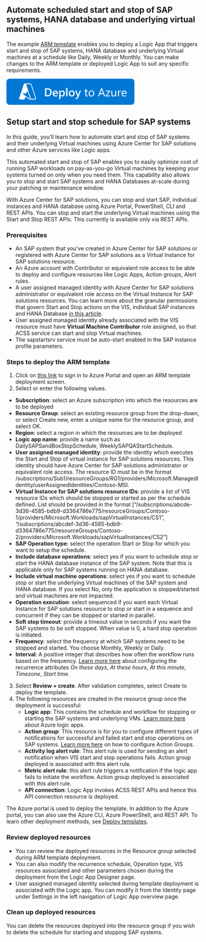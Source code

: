 ## Automate scheduled start and stop of SAP systems, HANA database and underlying virtual machines

The example [ARM template](https://github.com/Azure/Azure-Center-for-SAP-solutions/blob/main/ScheduledStartandStopforSAPSystems/azuredeploy.json) enables you to deploy a Logic App that triggers start and stop of SAP systems, HANA database and underlying Virtual machines at a schedule like Daily, Weekly or Monthly. You can make changes to the ARM template or deployed Logic App to suit any specific requirements. 

[![Deploy To Azure](https://raw.githubusercontent.com/Azure/azure-quickstart-templates/master/1-CONTRIBUTION-GUIDE/images/deploytoazure.svg?sanitize=true)](https://portal.azure.com/#create/Microsoft.Template/uri/https%3A%2F%2Fraw.githubusercontent.com%2FAzure%2FAzure-Center-for-SAP-solutions%2Fmain%2FScheduledStartandStopforSAPSystems%2Fazuredeploy.json/createUIDefinitionUri/https%3A%2F%2Fraw.githubusercontent.com%2FAzure%2FAzure-Center-for-SAP-solutions%2Fmain%2FScheduledStartandStopforSAPSystems%2FcreateUiDefinition.json)

## Setup start and stop schedule for SAP systems
In this guide, you’ll learn how to automate start and stop of SAP systems and their underlying Virtual machines using Azure Center for SAP solutions and other Azure services like Logic apps. 

This automated start and stop of SAP enables you to easily optimize cost of running SAP workloads on pay-as-you-go Virtual machines by keeping your systems turned on only when you need them. This capability also allows you to stop and start SAP systems and HANA Databases at-scale during your patching or maintenance window. 

With Azure Center for SAP solutions, you can stop and start SAP, individual instances and HANA database using Azure Portal, PowerShell, CLI and REST APIs. You can stop and start the underlying Virtual machines using the Start and Stop REST APIs. This currently is available only via REST APIs.

### Prerequisites
- An SAP system that you've created in Azure Center for SAP solutions or registered with Azure Center for SAP solutions as a Virtual Instance for SAP solutions resource.
- An Azure account with Contributor or equivalent role access to be able to deploy and configure resources like Logic Apps, Action groups, Alert rules. 
- A user assigned managed identity with Azure Center for SAP solutions administrator or equivalent role access on the Virtual Instance for SAP solutions resources. You can learn more about the granular permissions that govern Start and Stop actions on the VIS, individual SAP instances and HANA Database [in this article](https://learn.microsoft.com/en-us/azure/sap/center-sap-solutions/manage-with-azure-rbac#start-sap-system).
- User assigned managed identity already associated with the VIS resource must have **Virtual Machine Contributor** role assigned, so that ACSS service can start and stop Virtual machines. 
- The sapstartsrv service must be auto-start enabled in the SAP instance profile parameters.

### Steps to deploy the ARM template
1.	Click on [this link](https://portal.azure.com/#create/Microsoft.Template/uri/https%3A%2F%2Fraw.githubusercontent.com%2FAzure%2FAzure-Center-for-SAP-solutions%2Fmain%2FScheduledStartandStopforSAPSystems%2Fazuredeploy.json/createUIDefinitionUri/https%3A%2F%2Fraw.githubusercontent.com%2FAzure%2FAzure-Center-for-SAP-solutions%2Fmain%2FScheduledStartandStopforSAPSystems%2FcreateUiDefinition.json) to sign in to Azure Portal and open an ARM template deployment screen.
2.	Select or enter the following values.
   - **Subscription**: select an Azure subscription into which the resources are to be deployed
   - **Resource Group**: select an existing resource group from the drop-down, or select Create new, enter a unique name for the resource group, and select OK.
   - **Region**: select a region in which the resources are to be deployed
   - **Logic app name**: provide a name such as DailySAPSandBoxStopSchedule, WeeklySAPQAStartSchedule.
   - **User assigned managed identity**: provide the identity which executes the Start and Stop of virtual instance for SAP solutions resources. This identity should have Azure Center for SAP solutions administrator or equivalent role access. The resource ID must be in the format /subscriptions/Sub1/resourceGroups/RG1/providers/Microsoft.ManagedIdentity/userAssignedIdentities/Contoso-MSI.
  - **Virtual Instance for SAP solutions resource IDs**: provide a list of VIS resource IDs which should be stopped or started as per the schedule defined. List should be provided in the format [“/subscriptions/abcde-3d36-4585-bdb9-d3364786e775/resourceGroups/Contoso-1/providers/Microsoft.Workloads/sapVirtualInstances/CS1”, “/subscriptions/abcdef-3d36-4585-bdb9-d3364786e775/resourceGroups/Contoso-2/providers/Microsoft.Workloads/sapVirtualInstances/CS2”]
   - **SAP Operation type**: select the operation Start or Stop for which you want to setup the schedule.
   - **Include database operations**: select yes if you want to schedule stop or start the HANA database instance of the SAP system. Note that this is applicable only for SAP systems running on HANA database. 
   - **Include virtual machine operations**: select yes if you want to schedule stop or start the underlying Virtual machines of the SAP system and HANA database. If you select No, only the application is stopped/started and virtual machines are not impacted.
  - **Operation execution**: select sequenced if you want each Virtual Instance for SAP solutions resource to stop or start in a sequence and concurrent if they can be stopped or started in parallel.
  - **Soft stop timeout**: provide a timeout value in seconds if you want the SAP systems to be soft stopped. When value is 0, a hard stop operation is initiated.
  - **Frequency**: select the frequency at which SAP systems need to be stopped and started. You choose Monthly, Weekly or Daily.
  - **Interval**: A positive integer that describes how often the workflow runs based on the frequency. [Learn more here](https://learn.microsoft.com/en-us/azure/connectors/connectors-native-recurrence?tabs=consumption#add-the-recurrence-trigger) about configuring the recurrence attributes *On these days*, *At these hours*, *At this minute*, *Timezone*, *Start time*.
  
3.	Select **Review + create**. After validation completes, select Create to deploy the template.
4.	The following resources are created in the resource group once the deployment is successful:
     - **Logic app**: This contains the schedule and workflow for stopping or starting the SAP systems and underlying VMs. [Learn more here](https://learn.microsoft.com/en-us/azure/logic-apps/logic-apps-overview) about Azure logic apps.
     - **Action group**: This resource is for you to configure different types of notifications for successful and failed start and stop operations on SAP systems. [Learn more here](https://learn.microsoft.com/en-us/azure/azure-monitor/alerts/action-groups) on how to configure Action Groups.
     - **Activity log alert rule**: This alert rule is used for sending an alert notification when VIS start and stop operations fails. Action group deployed is associated with this alert rule.
     - **Metric alert rule**: this alert rule triggers a notification if the logic app fails to initiate the workflow. Action group deployed is associated with this alert rule.
     - **API connection**: Logic App invokes ACSS REST APIs and hence this API connection resource is deployed.

The Azure portal is used to deploy the template. In addition to the Azure portal, you can also use the Azure CLI, Azure PowerShell, and REST API. To learn other deployment methods, see [Deploy templates](https://learn.microsoft.com/en-us/azure/azure-resource-manager/templates/deploy-cli).

### Review deployed resources
- You can review the deployed resources in the Resource group selected during ARM template deployment.
- You can also modify the recurrence schedule, Operation type, VIS resources associated and other parameters chosen during the deployment from the Logic App Designer page.
- User assigned managed identity selected during template deployment is associated with the Logic app. You can modify it from the Identity page under Settings in the left navigation of Logic App overview page.

### Clean up deployed resources
You can delete the resources deployed into the resource group if you wish to delete the schedule for starting and stopping SAP systems.
